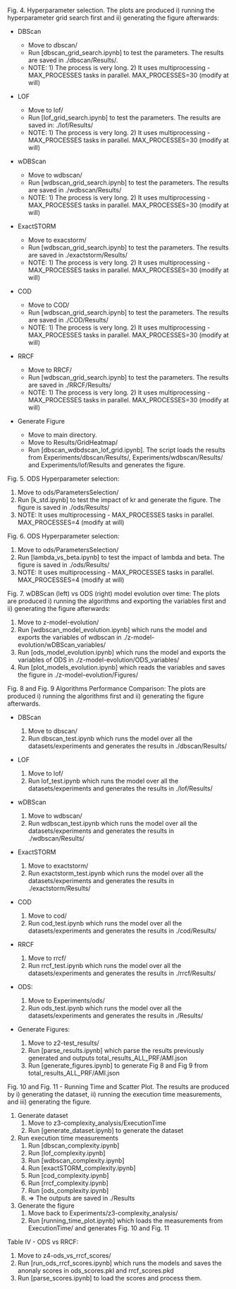 Fig. 4. Hyperparameter selection. The plots are produced i) running the hyperparameter grid search first and ii) generating the figure afterwards:

- DBScan
	- Move to dbscan/
	- Run [dbscan_grid_search.ipynb] to test the parameters. The results are saved in ./dbscan/Results/. 
	- NOTE: 1) The process is very long. 2) It uses multiprocessing - MAX_PROCESSES tasks in parallel. MAX_PROCESSES=30 (modify at will) 
- LOF
	- Move to lof/
	- Run [lof_grid_search.ipynb] to test the parameters. The results are saved in: ./lof/Results/
	- NOTE: 1) The process is very long. 2) It uses multiprocessing - MAX_PROCESSES tasks in parallel. MAX_PROCESSES=30 (modify at will)    
- wDBScan
	- Move to wdbscan/
	- Run [wdbscan_grid_search.ipynb] to test the parameters. The results are saved in ./wdbscan/Results/
	- NOTE: 1) The process is very long. 2) It uses multiprocessing - MAX_PROCESSES tasks in parallel. MAX_PROCESSES=30 (modify at will) 
- ExactSTORM
	- Move to exacstorm/
	- Run [wdbscan_grid_search.ipynb] to test the parameters. The results are saved in ./exactstorm/Results/
	- NOTE: 1) The process is very long. 2) It uses multiprocessing - MAX_PROCESSES tasks in parallel. MAX_PROCESSES=30 (modify at will)     
- COD
	- Move to COD/
	- Run [wdbscan_grid_search.ipynb] to test the parameters. The results are saved in ./COD/Results/
	- NOTE: 1) The process is very long. 2) It uses multiprocessing - MAX_PROCESSES tasks in parallel. MAX_PROCESSES=30 (modify at will) 
- RRCF
	- Move to RRCF/
	- Run [wdbscan_grid_search.ipynb] to test the parameters. The results are saved in ./RRCF/Results/
	- NOTE: 1) The process is very long. 2) It uses multiprocessing - MAX_PROCESSES tasks in parallel. MAX_PROCESSES=30 (modify at will)   
  
- Generate Figure
	- Move to main directory.
	- Move to Results/GridHeatmap/
	- Run [dbscan_wdbdscan_lof_grid.ipynb]. The script loads the results from Experiments/dbscan/Results/, Experiments/wdbscan/Results/ and Experiments/lof/Results and generates the figure.

Fig. 5. ODS Hyperparameter selection:
  1. Move to ods/ParametersSelection/
  2. Run [k_std.ipynb] to test the impact of kr and generate the figure. The figure is saved in ./ods/Results/
  3. NOTE: It uses multiprocessing - MAX_PROCESSES tasks in parallel. MAX_PROCESSES=4 (modify at will)
  
Fig. 6. ODS Hyperparameter selection:
  1. Move to ods/ParametersSelection/
  2. Run [lambda_vs_beta.ipynb] to test the impact of lambda and beta. The figure is saved in ./ods/Results/
  3. NOTE: It uses multiprocessing - MAX_PROCESSES tasks in parallel. MAX_PROCESSES=4 (modify at will)

Fig. 7. wDBScan (left) vs ODS (right) model evolution over time: The plots are produced i) running the algorithms and exporting the variables first and ii) generating the figure afterwards:
  1. Move to z-model-evolution/
  2. Run [wdbscan_model_evolution.ipynb] which runs the model and exports the variables of wdbscan in ./z-model-evolution/wDBScan_variables/
  3. Run [ods_model_evolution.ipynb] which runs the model and exports the variables of ODS in ./z-model-evolution/ODS_variables/
  4. Run [plot_models_evolution.ipynb] which reads the variables and saves the figure in ./z-model-evolution/Figures/
  
 Fig. 8 and Fig. 9 Algorithms Performance Comparison: The plots are produced i) running the algorithms first and ii) generating the figure afterwards.
 
  - DBScan
    1. Move to dbscan/
    2. Run dbscan_test.ipynb which runs the model over all the datasets/experiments and generates the results in ./dbscan/Results/
  - LOF
    1. Move to lof/
    2. Run lof_test.ipynb which runs the model over all the datasets/experiments and generates the results in ./lof/Results/    
  - wDBScan
    1. Move to wdbscan/
    2. Run wdbscan_test.ipynb which runs the model over all the datasets/experiments and generates the results in ./wdbscan/Results/
  - ExactSTORM
    1. Move to exactstorm/
    2. Run exactstorm_test.ipynb which runs the model over all the datasets/experiments and generates the results in ./exactstorm/Results/
  - COD
    1. Move to cod/
    2. Run cod_test.ipynb which runs the model over all the datasets/experiments and generates the results in ./cod/Results/
  - RRCF
    1. Move to rrcf/
    2. Run rrcf_test.ipynb which runs the model over all the datasets/experiments and generates the results in ./rrcf/Results/
  - ODS:
    1. Move to Experiments/ods/
    2. Run ods_test.ipynb which runs the model over all the datasets/experiments and generates the results in ./Results/
    
  - Generate Figures:
    1. Move to z2-test_results/
    2. Run [parse_results.ipynb] which parse the results previously generated and outputs total_results_ALL_PRF/AMI.json
    3. Run [generate_figures.ipynb] to generate Fig 8 and Fig 9 from total_results_ALL_PRF/AMI.json

Fig. 10 and Fig. 11 - Running Time and Scatter Plot. The results are produced by i) generating the dataset, ii) running the execution time measurements, and iii) generating the figure.
  1. Generate dataset
    	1. Move to z3-complexity_analysis/ExecutionTime
    	2. Run [generate_dataset.ipynb] to generate the dataset
  2. Run execution time measurements 
    	1. Run [dbscan_complexity.ipynb]
    	2. Run [lof_complexity.ipynb]
    	3. Run [wdbscan_complexity.ipynb]
    	4. Run [exactSTORM_complexity.ipynb]
    	5. Run [cod_complexity.ipynb]
    	6. Run [rrcf_complexity.ipynb]    
    	7. Run [ods_complexity.ipynb]
    	8. => The outputs are saved in ./Results
  3. Generate the figure
    	1. Move back to Experiments/z3-complexity_analysis/
    	2. Run [running_time_plot.ipynb] which loads the measurements from ExecutionTime/ and generates Fig. 10 and Fig. 11
	
Table IV - ODS vs RRCF: 
  1. Move to z4-ods_vs_rrcf_scores/
  2. Run [run_ods_rrcf_scores.ipynb] which runs the models and saves the anonaly scores in ods_scores.pkl and rrcf_scores.pkd
  3. Run [parse_scores.ipynb] to load the scores and process them.
